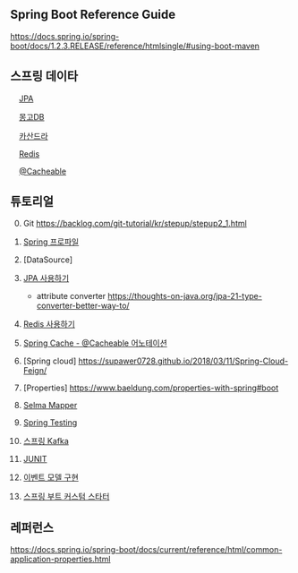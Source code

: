 ## Spring Boot Reference Guide ##
https://docs.spring.io/spring-boot/docs/1.2.3.RELEASE/reference/htmlsingle/#using-boot-maven


## 스프링 데이타 ##
&nbsp;&nbsp;&nbsp;&nbsp;[JPA](https://github.com/gnosia93/spring-sample/blob/master/documentation/data/spring-jpa.md)

&nbsp;&nbsp;&nbsp;&nbsp;[몽고DB](https://github.com/gnosia93/spring-sample/blob/master/documentation/data/spring-data-mongo.md)

&nbsp;&nbsp;&nbsp;&nbsp;[카산드라](https://github.com/gnosia93/spring-sample/blob/master/documentation/data/spring-data-cassandra.md)

&nbsp;&nbsp;&nbsp;&nbsp;[Redis]()

&nbsp;&nbsp;&nbsp;&nbsp;[@Cacheable](https://github.com/gnosia93/spring-sample/blob/master/documentation/data/spring-cache.md)

## 튜토리얼  ##


0. Git https://backlog.com/git-tutorial/kr/stepup/stepup2_1.html

1. [Spring 프로파일](https://github.com/gnosia93/spring-sample/blob/master/spring-conf.md)

2. [DataSource]

2. [JPA 사용하기](https://github.com/gnosia93/spring-sample/blob/master/spring-jpa.md)
     - attribute converter https://thoughts-on-java.org/jpa-21-type-converter-better-way-to/

3. [Redis 사용하기](https://github.com/gnosia93/spring-sample/blob/master/spring-redis.md)

4. [Spring Cache - @Cacheable 어노테이션](https://github.com/gnosia93/spring-sample/blob/master/spring-cache.md)

5. [Spring cloud] https://supawer0728.github.io/2018/03/11/Spring-Cloud-Feign/

6. [Properties] https://www.baeldung.com/properties-with-spring#boot

7. [Selma Mapper](https://github.com/gnosia93/spring-sample/blob/master/spring-selma.md)

8. [Spring Testing](https://github.com/gnosia93/spring-sample/blob/master/spring-test.md)

11. [스프링 Kafka](https://github.com/gnosia93/spring-sample/blob/master/spring-kafka.md) 

12. [JUNIT](https://github.com/gnosia93/spring-sample/blob/master/spring-junit.md)

13. [이벤트 모델 구현](https://github.com/gnosia93/spring-sample/blob/master/spring-event.md)

14. [스프링 부트 커스텀 스타터](https://github.com/gnosia93/spring-sample/blob/master/springboot-custom-starter.md)



## 레퍼런스 ##
https://docs.spring.io/spring-boot/docs/current/reference/html/common-application-properties.html

    
